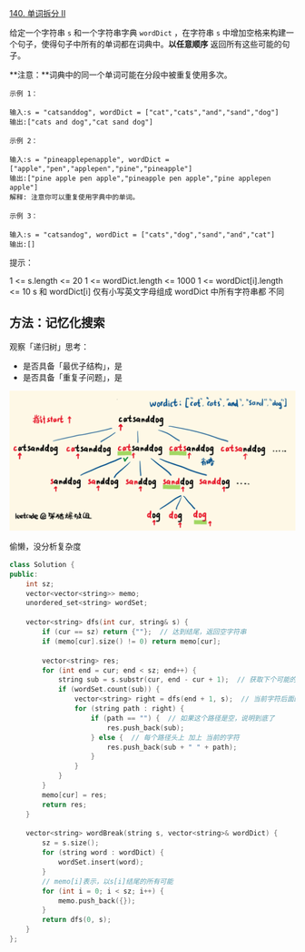 [140. 单词拆分 II](https://leetcode-cn.com/problems/word-break-ii/)

给定一个字符串 `s` 和一个字符串字典 `wordDict` ，在字符串 `s` 中增加空格来构建一个句子，使得句子中所有的单词都在词典中。**以任意顺序** 返回所有这些可能的句子。

**注意：**词典中的同一个单词可能在分段中被重复使用多次。

```
示例 1：

输入:s = "catsanddog", wordDict = ["cat","cats","and","sand","dog"]
输出:["cats and dog","cat sand dog"]

示例 2：

输入:s = "pineapplepenapple", wordDict = ["apple","pen","applepen","pine","pineapple"]
输出:["pine apple pen apple","pineapple pen apple","pine applepen apple"]
解释: 注意你可以重复使用字典中的单词。

示例 3：

输入:s = "catsandog", wordDict = ["cats","dog","sand","and","cat"]
输出:[]
```

提示：

1 <= s.length <= 20
1 <= wordDict.length <= 1000
1 <= wordDict[i].length <= 10
s 和 wordDict[i] 仅有小写英文字母组成
wordDict 中所有字符串都 不同

## 方法：记忆化搜索

观察「递归树」思考：

- 是否具备「最优子结构」，是
- 是否具备「重复子问题」，是

![](../../img/140.png)

偷懒，没分析复杂度

```cpp
class Solution {
public:
    int sz;
    vector<vector<string>> memo;
    unordered_set<string> wordSet;

    vector<string> dfs(int cur, string& s) {
        if (cur == sz) return {""};  // 达到结尾，返回空字符串
        if (memo[cur].size() != 0) return memo[cur];

        vector<string> res;
        for (int end = cur; end < sz; end++) {
            string sub = s.substr(cur, end - cur + 1);  // 获取下个可能的字符
            if (wordSet.count(sub)) {
                vector<string> right = dfs(end + 1, s);  // 当前字符后面的所有路径
                for (string path : right) {
                    if (path == "") {  // 如果这个路径是空，说明到底了
                        res.push_back(sub);
                    } else {  // 每个路径头上 加上 当前的字符
                        res.push_back(sub + " " + path);
                    }
                }
            }
        }
        memo[cur] = res;
        return res;
    }

    vector<string> wordBreak(string s, vector<string>& wordDict) {
        sz = s.size();
        for (string word : wordDict) {
            wordSet.insert(word);
        }
        // memo[i]表示，以s[i]结尾的所有可能
        for (int i = 0; i < sz; i++) {
            memo.push_back({});
        }
        return dfs(0, s);
    }
};
```

